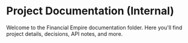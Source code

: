 
# Project Documentation (Internal)

Welcome to the Financial Empire documentation folder.
Here you'll find project details, decisions, API notes, and more.
